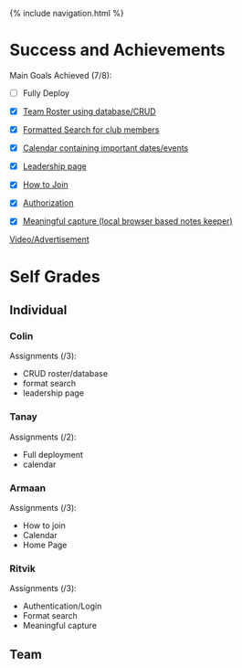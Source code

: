 {% include navigation.html %}

# Success and Achievements #

Main Goals Achieved (7/8):
- [ ] Fully Deploy
- [x] [Team Roster using database/CRUD](https://github.com/KoolKidKai/Siuuuu/blob/main/cruddy/templates/cruddy/crud_async.html)
- [x] [Formatted Search for club members](https://github.com/KoolKidKai/Siuuuu/blob/main/cruddy/templates/cruddy/search.html)
- [x] [Calendar containing important dates/events](https://github.com/KoolKidKai/Siuuuu/blob/main/templates/calendar.html)
- [x] [Leadership page](https://github.com/KoolKidKai/Siuuuu/blob/main/templates/clubRoster.html)
- [x] [How to Join](https://github.com/KoolKidKai/Siuuuu/blob/main/templates/join.html)
- [x] [Authorization](https://github.com/KoolKidKai/Siuuuu/blob/main/cruddy/login.py)
- [x] [Meaningful capture (local browser based notes keeper)](https://github.com/KoolKidKai/Siuuuu/blob/main/templates/notes.html)


[Video/Advertisement]()

# Self Grades #

## Individual ##

### Colin ###
Assignments (/3):
- CRUD roster/database
- format search
- leadership page

### Tanay ###
Assignments (/2):
- Full deployment
- calendar

### Armaan ###
Assignments (/3):
- How to join
- Calendar
- Home Page

### Ritvik ###
Assignments (/3):
- Authentication/Login
- Format search
- Meaningful capture

## Team ##


